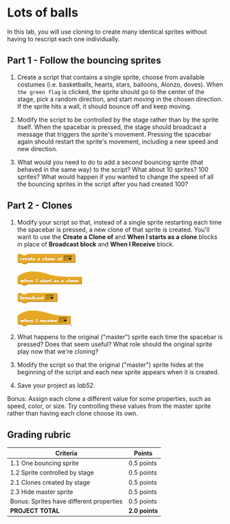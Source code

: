 # Lots of balls

In this lab, you will use cloning to create many identical sprites without having to rescript each one individually.

## Part 1 - Follow the bouncing sprites

1. Create a script that contains a single sprite, choose from available costumes (i.e. basketballs, hearts, stars, balloons, Alonzo, doves). When `the green flag` is clicked, the sprite should go to the center of the stage, pick a random direction, and start moving in the chosen direction. If the sprite hits a wall, it should bounce off and keep moving.

2. Modify the script to be controlled by the stage rather than by the sprite itself.  When the spacebar is pressed, the stage should broadcast a message that triggers the sprite's movement.  Pressing the spacebar again should restart the sprite's movement, including a new speed and new direction.

3. What would you need to do to add a second bouncing sprite (that behaved in the same way) to the script? What about 10 sprites? 100 sprites? What would happen if you wanted to change the speed of all the bouncing sprites in the script after you had created 100?

## Part 2 - Clones

1. Modify your script so that, instead of a single sprite restarting each time the spacebar is pressed, a new clone of that sprite is created.  You'll want to use the **Create a Clone of** and **When I starts as a clone** blocks in place of **Broadcast block** and **When I Receive** block.

    ![Create a Clone of](images/create_a_clone_of.png)

    ![When I starts as a clone](images/when_i_start_as_a_clone.png)

    ![Broadcast block](images/broadcast.png)

    ![When I Receive block](images/when_i_receive.png).

2. What happens to the original ("master") sprite each time the spacebar is pressed?  Does that seem useful?  What role should the original sprite play now that we're cloning?

3. Modify the script so that the original ("master") sprite hides at the beginning of the script and each new sprite appears when it is created.

4. Save your project as _lab52_.

Bonus: Assign each clone a different value for some properties, such as speed, color, or size.  Try controlling these values from the master sprite rather than having each clone choose its own.

## Grading rubric

| **Criteria**                               |      Points          |
| -------------------------------------------------- | -------------- |
| 1.1 One bouncing sprite                            | 0.5 points     |
| 1.2 Sprite controlled by stage                     | 0.5 points     |
| 2.1 Clones created by stage                        | 0.5 points     |
| 2.3 Hide master sprite                             | 0.5 points     |
| Bonus: Sprites have different properties       | 0.5 points     |
| **PROJECT TOTAL**                                  | **2.0 points** |
